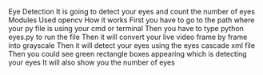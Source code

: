 Eye Detection
It is going to detect your eyes and count the number of eyes
Modules Used
opencv
How it works
First you have to go to the path where your py file is using your cmd or terminal
Then you have to type python eyes.py to run the file
Then it will convert your live video frame by frame into grayscale
Then it will detect your eyes using the eyes cascade xml file
Then you could see green rectangle boxes appearing which is detecting your eyes
It will also show you the number of eyes
